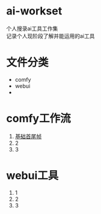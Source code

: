 # ai-workset
个人搜录ai工具工作集    
记录个人现阶段了解并能运用的ai工具    
# 文件分类    
 - comfy   
 - webui
 - 
# comfy工作流
1. [基础首尾帧](comfy/基础首尾帧.json)
2. 2
3. 3

# webui工具
1. 1
2. 2
3. 3

